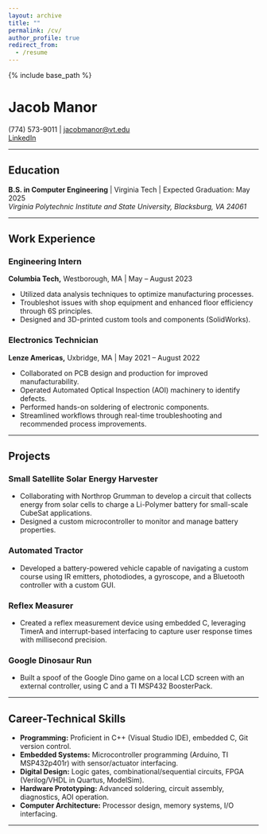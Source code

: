 ```yaml
---
layout: archive
title: ""
permalink: /cv/
author_profile: true
redirect_from:
  - /resume
---
```


{% include base_path %}

# Jacob Manor

(774) 573-9011 | [jacobmanor@vt.edu](mailto:jacobmanor@vt.edu)  
[LinkedIn](https://www.linkedin.com/in/jacobmanor)

---

## Education

**B.S. in Computer Engineering** | Virginia Tech | Expected Graduation: May 2025  
*Virginia Polytechnic Institute and State University, Blacksburg, VA 24061*

---

## Work Experience

### Engineering Intern  
**Columbia Tech,** Westborough, MA | May – August 2023  
- Utilized data analysis techniques to optimize manufacturing processes.  
- Troubleshot issues with shop equipment and enhanced floor efficiency through 6S principles.  
- Designed and 3D-printed custom tools and components (SolidWorks).

### Electronics Technician  
**Lenze Americas,** Uxbridge, MA | May 2021 – August 2022  
- Collaborated on PCB design and production for improved manufacturability.  
- Operated Automated Optical Inspection (AOI) machinery to identify defects.  
- Performed hands-on soldering of electronic components.  
- Streamlined workflows through real-time troubleshooting and recommended process improvements.

---

## Projects

### Small Satellite Solar Energy Harvester  
- Collaborating with Northrop Grumman to develop a circuit that collects energy from solar cells to charge a Li-Polymer battery for small-scale CubeSat applications.  
- Designed a custom microcontroller to monitor and manage battery properties.

### Automated Tractor  
- Developed a battery-powered vehicle capable of navigating a custom course using IR emitters, photodiodes, a gyroscope, and a Bluetooth controller with a custom GUI.

### Reflex Measurer  
- Created a reflex measurement device using embedded C, leveraging TimerA and interrupt-based interfacing to capture user response times with millisecond precision.

### Google Dinosaur Run  
- Built a spoof of the Google Dino game on a local LCD screen with an external controller, using C and a TI MSP432 BoosterPack.

---

## Career-Technical Skills

- **Programming:** Proficient in C++ (Visual Studio IDE), embedded C, Git version control.  
- **Embedded Systems:** Microcontroller programming (Arduino, TI MSP432p401r) with sensor/actuator interfacing.  
- **Digital Design:** Logic gates, combinational/sequential circuits, FPGA (Verilog/VHDL in Quartus, ModelSim).  
- **Hardware Prototyping:** Advanced soldering, circuit assembly, diagnostics, AOI operation.  
- **Computer Architecture:** Processor design, memory systems, I/O interfacing.

---
